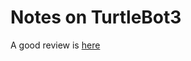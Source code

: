 # Notes on TurtleBot3

A good review is [here](http://spectrum.ieee.org/automaton/robotics/robotics-hardware/review-robotis-turtlebot-3)


